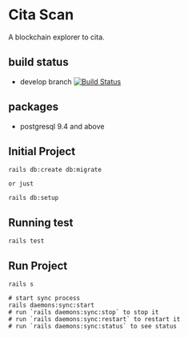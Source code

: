# Cita Scan

A blockchain explorer to cita.

## build status

  - develop branch 
    [![Build Status](https://travis-ci.org/classicalliu/cita-scan.svg?branch=develop)](https://travis-ci.org/classicalliu/cita-scan)

## packages

  - postgresql 9.4 and above
    
## Initial Project

```shell
rails db:create db:migrate

or just

rails db:setup
```

## Running test
```shell
rails test
```

## Run Project
```shell
rails s

# start sync process
rails daemons:sync:start 
# run `rails daemons:sync:stop` to stop it
# run `rails daemons:sync:restart` to restart it
# run `rails daemons:sync:status` to see status
```
